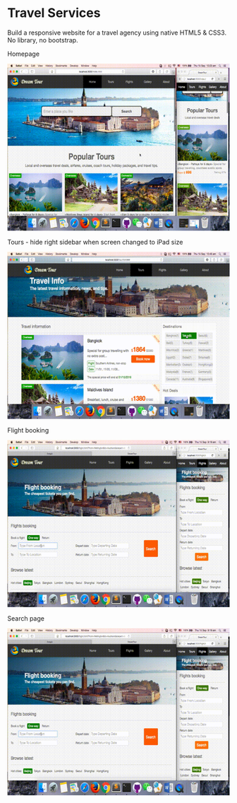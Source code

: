 # Travel Services
Build a responsive website for a travel agency using native HTML5 & CSS3. No library, no bootstrap.  
  
Homepage  
  
![Homepage](https://github.com/Shao0203/Travel/raw/master/gif/home.gif)
  
Tours - hide right sidebar when screen changed to iPad size  
  
![Tours](https://github.com/Shao0203/Travel/raw/master/gif/tour.gif)

Flight booking  
  
![Flight](https://github.com/Shao0203/Travel/raw/master/gif/flight.gif)

Search page  
  
![Search](https://github.com/Shao0203/Travel/raw/master/img/searchpage.gif)
